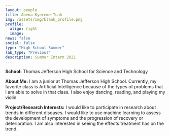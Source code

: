 ```yaml
---
layout: people
title: Abena Kyereme-Tuah
img: /assets/img/blank_profile.png
profile:
  align: right
  image:
news: false
social: false
type: "High School Summer"
lab_type: "Previous"
description: Summer Intern 2021
---
```


**School:** Thomas Jefferson High School for Science and Technology

**About Me:**
I am a junior at Thomas Jefferson High School. Currently, my favorite class is Artificial Intelligence because of the types of problems that I am able to solve in that class. I also enjoy dancing, reading, and playing my violin.

**Project/Research Interests:**
I would like to participate in research about trends in different diseases. I would like to use machine learning to assess the development of symptoms and the progression of recovery or deterioration. I am also interested in seeing the effects treatment has on the trend.
